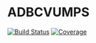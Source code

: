 # ADBCVUMPS

[![Build Status](https://travis-ci.com/XingyuZhang2018/ADBCVUMPS.jl.svg?branch=master)](https://travis-ci.com/XingyuZhang2018/ADBCVUMPS.jl)
[![Coverage](https://codecov.io/gh/XingyuZhang2018/ADBCVUMPS.jl/branch/master/graph/badge.svg)](https://codecov.io/gh/XingyuZhang2018/ADBCVUMPS.jl)
